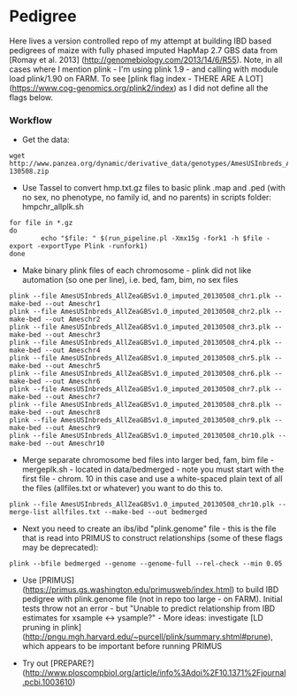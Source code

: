 Pedigree
========

Here lives a version controlled repo of my attempt at building IBD based pedigrees of maize with fully phased imputed HapMap 2.7 GBS data from [Romay et al. 2013] (http://genomebiology.com/2013/14/6/R55). Note, in all cases where I mention plink - I'm using plink 1.9 - and calling with module load plink/1.90 on FARM. To see [plink flag index - THERE ARE A LOT] (https://www.cog-genomics.org/plink2/index) as I did not define all the flags below.

### Workflow
- Get the data: 
```
wget http://www.panzea.org/dynamic/derivative_data/genotypes/AmesUSInbreds_AllZeaGBSv1.0_imputed-130508.zip
```

- Use Tassel to convert hmp.txt.gz files to basic plink .map and .ped (with no sex, no phenotype, no family id, and no parents) in scripts folder: hmpchr_allplk.sh
```
for file in *.gz
do
        echo "$file: " $(run_pipeline.pl -Xmx15g -fork1 -h $file -export -exportType Plink -runfork1)
done
```

- Make binary plink files of each chromosome - plink did not like automation (so one per line), i.e. bed, fam, bim, no sex files
```
plink --file AmesUSInbreds_AllZeaGBSv1.0_imputed_20130508_chr1.plk --make-bed --out Ameschr1
plink --file AmesUSInbreds_AllZeaGBSv1.0_imputed_20130508_chr2.plk --make-bed --out Ameschr2
plink --file AmesUSInbreds_AllZeaGBSv1.0_imputed_20130508_chr3.plk --make-bed --out Ameschr3
plink --file AmesUSInbreds_AllZeaGBSv1.0_imputed_20130508_chr4.plk --make-bed --out Ameschr4
plink --file AmesUSInbreds_AllZeaGBSv1.0_imputed_20130508_chr5.plk --make-bed --out Ameschr5
plink --file AmesUSInbreds_AllZeaGBSv1.0_imputed_20130508_chr6.plk --make-bed --out Ameschr6
plink --file AmesUSInbreds_AllZeaGBSv1.0_imputed_20130508_chr7.plk --make-bed --out Ameschr7
plink --file AmesUSInbreds_AllZeaGBSv1.0_imputed_20130508_chr8.plk --make-bed --out Ameschr8
plink --file AmesUSInbreds_AllZeaGBSv1.0_imputed_20130508_chr9.plk --make-bed --out Ameschr9
plink --file AmesUSInbreds_AllZeaGBSv1.0_imputed_20130508_chr10.plk --make-bed --out Ameschr10
```

- Merge separate chromosome bed files into larger bed, fam, bim file - mergeplk.sh - located in data/bedmerged - note you must start with the first file - chrom. 10 in this case and use a white-spaced plain text of all the files (allfiles.txt or whatever) you want to do this to.
```
plink --file AmesUSInbreds_AllZeaGBSv1.0_imputed_20130508_chr10.plk --merge-list allfiles.txt --make-bed --out bedmerged
```

- Next you need to create an ibs/ibd "plink.genome" file - this is the file that is read into PRIMUS to construct relationships (some of these flags may be deprecated):

```
plink --bfile bedmerged --genome --genome-full --rel-check --min 0.05
```

- Use [PRIMUS] (https://primus.gs.washington.edu/primusweb/index.html) to build IBD pedigree with plink.genome file (not in repo too large - on FARM). Initial tests throw not an error - but "Unable to predict relationship from IBD estimates for xsample <-> ysample?"
        - More ideas: investigate [LD pruning in plink] (http://pngu.mgh.harvard.edu/~purcell/plink/summary.shtml#prune), which appears to be important before running PRIMUS
        


- Try out [PREPARE?] (http://www.ploscompbiol.org/article/info%3Adoi%2F10.1371%2Fjournal.pcbi.1003610)
